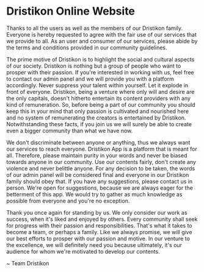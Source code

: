 # Dristikon Online Website
Thanks to all the users as well as the members of our Dristikon family. Everyone is hereby requested to agree with the fair use of our services that we provide to all. As an user and consumer of our services, please abide by the terms and conditions provided in our community guidelines.

The prime motive of Dristikon is to highlight the social and cultural aspects of our society. Dristikon is nothing but a group of people who want to prosper with their passion. If you're interested in working with us, feel free to contact our admin panel and we will provide you with a platform accordingly. Never suppress your talent within yourself. Let it explode in front of everyone. Dristikon, being a venture where only will and desire are the only capitals, doesn't hitherto entertain its content providers with any kind of remuneration. So, before being a part of our community you should keep this in your mind that only passion is cultivated and nourished here and no system of remunerating the creators is entertained by Dristikon. Notwithstanding these facts, if you join us we will surely be able to create even a bigger community than what we have now.

We don't discriminate between anyone or anything, thus we always want our services to reach everyone. Dristikon App is a platform that is meant for all. Therefore, please maintain purity in your words and never be biased towards anyone in our community. Use our contents fairly, don't create any violence and never belittle anyone. For any decision to be taken, the words of our admin panel will be considered final and everyone in our Dristikon family should obey that. If you have any suggestions, please contact us in person. We're open for suggestions, because we are always eager for the betterment of this app. We would try to gather as much knowledge as possible from everyone and you're no exception.

Thank you once again for standing by us. We only consider our work as success, when it's liked and enjoyed by others. Every community shall seek for progress with their passion and responsibilities. That's what it takes to become a team, or perhaps a family. Like we always promise, we will give our best efforts to prosper with our passion and motive. In our venture to the excellence, we will definitely need you because ultimately, it's our audience for whom we're motivated to develop our contents.

~ Team Dristikon
